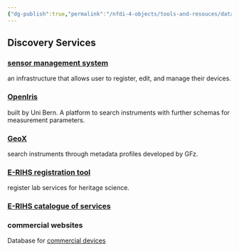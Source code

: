 ```yaml
---
{"dg-publish":true,"permalink":"/nfdi-4-objects/tools-and-resouces/data-repository/","noteIcon":""}
---
```



## Discovery Services
### [sensor management system](https://sms.atmohub.kit.edu/) 
an infrastructure that allows user to register, edit, and manage their devices. 
### [OpenIris](https://openiris.io/landing/?ReturnUrl=%2f) 
built by Uni Bern. A platform to search instruments with further schemas for measurement parameters.
### [GeoX](https://www.geo-x.net/geox-laboratory-infrastructure-search/) 
search instruments through metadata profiles developed by GFz.
### [E-RIHS registration tool](https://e-rihs.io/register-services/)
register lab services for heritage science. 
### [E-RIHS catalogue of services](https://erihs.netseven.work/catalogue) 

### commercial websites
Database for [commercial devices](https://speciation.net/Database/Instruments/Carl-Zeiss-AG/SUPRA-40VP-;i667)


